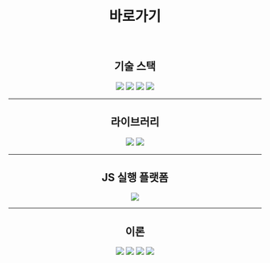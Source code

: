 <div align=center><h1>바로가기</h1></div><br>

<div align=center><h2>기술 스택</h2></div>

<div style="text-align:center;">

[<img src="https://img.shields.io/badge/html5-E34F26?style=for-the-badge&logo=html5&logoColor=white">](./HTML/)
[<img src="https://img.shields.io/badge/css-1572B6?style=for-the-badge&logo=css3&logoColor=white">](./CSS/)
[<img src="https://img.shields.io/badge/javascript-F7DF1E?style=for-the-badge&logo=javascript&logoColor=black">](./JavaScript/)
[<img src="https://img.shields.io/badge/typescript-3178C6?style=for-the-badge&logo=typescript&logoColor=black">](./typescript/)

</div>

---

<div align=center><h2>라이브러리</h2></div>
<div style="text-align:center;">

[<img src="https://img.shields.io/badge/react-61DAFB?style=for-the-badge&logo=react&logoColor=black">](./React/)
[<img src="https://img.shields.io/badge/Redux-764ABC?style=for-the-badge&logo=redux&logoColor=white">](./Redux/)

</div>

---

<div align=center><h2>JS 실행 플랫폼</h2></div>
<div style="text-align:center;">

[<img src="https://img.shields.io/badge/node.js-339933?style=for-the-badge&logo=Node.js&logoColor=white">](./Node.js/)

</div>

---

<div align=center><h2>이론</h2></div>
<div style="text-align:center;">

[<img src="https://img.shields.io/badge/Web-0078D4?style=for-the-badge&logo=internet&logoColor=white">](./Web/)
[<img src="https://img.shields.io/badge/Network-00BCB4?style=for-the-badge&logo=internet&logoColor=white">](./Network/)
[<img src="https://img.shields.io/badge/algorithm-003DFF?style=for-the-badge&logo=internet&logoColor=white">](./algorithm/)
[<img src="https://img.shields.io/badge/git-F05032?style=for-the-badge&logo=git&logoColor=white">](./Git/)

</div>
